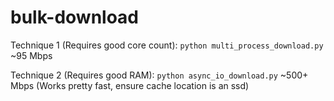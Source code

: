 # bulk-download

Technique 1 (Requires good core count):
`python multi_process_download.py`
~95 Mbps

Technique 2 (Requires good RAM):
`python async_io_download.py`
~500+ Mbps (Works pretty fast, ensure cache location is an ssd)
